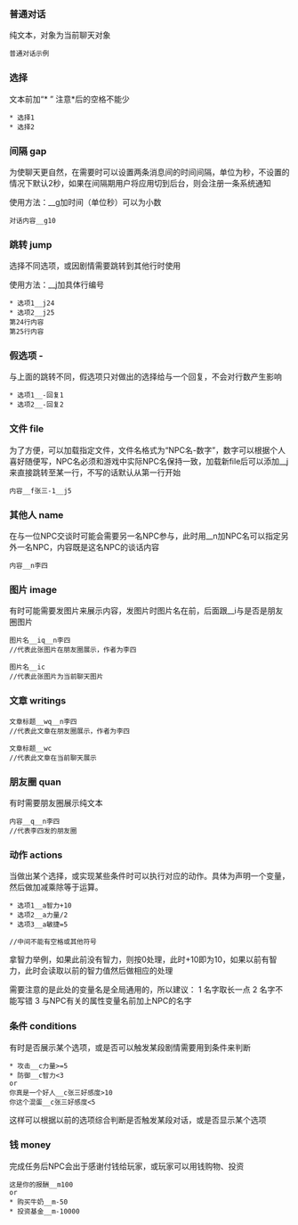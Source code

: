 ### 普通对话
纯文本，对象为当前聊天对象

````
普通对话示例
````

### 选择
文本前加“* ”  注意*后的空格不能少

````
* 选择1
* 选择2
````
### 间隔 gap
为使聊天更自然，在需要时可以设置两条消息间的时间间隔，单位为秒，不设置的情况下默认2秒，如果在间隔期用户将应用切到后台，则会注册一条系统通知

使用方法：__g加时间（单位秒）可以为小数

````
对话内容__g10
````

### 跳转 jump
选择不同选项，或因剧情需要跳转到其他行时使用

使用方法：__j加具体行编号

````
* 选项1__j24
* 选项2__j25
第24行内容
第25行内容
````

### 假选项 -
与上面的跳转不同，假选项只对做出的选择给与一个回复，不会对行数产生影响

````
* 选项1__-回复1
* 选项2__-回复2
````

### 文件 file
为了方便，可以加载指定文件，文件名格式为“NPC名-数字”，数字可以根据个人喜好随便写，NPC名必须和游戏中实际NPC名保持一致，加载新file后可以添加__j来直接跳转至某一行，不写的话默认从第一行开始

````
内容__f张三-1__j5
````

### 其他人 name
在与一位NPC交谈时可能会需要另一名NPC参与，此时用__n加NPC名可以指定另外一名NPC，内容既是这名NPC的谈话内容

````
内容__n李四
````

### 图片 image
有时可能需要发图片来展示内容，发图片时图片名在前，后面跟__i与是否是朋友圈图片

````
图片名__iq__n李四 
//代表此张图片在朋友圈展示，作者为李四

图片名__ic 
//代表此张图片为当前聊天图片
````

### 文章 writings
````
文章标题__wq__n李四
//代表此文章在朋友圈展示，作者为李四

文章标题__wc
//代表此文章在当前聊天展示
````

### 朋友圈 quan
有时需要朋友圈展示纯文本

````
内容__q__n李四
//代表李四发的朋友圈
````

### 动作 actions
当做出某个选择，或实现某些条件时可以执行对应的动作。具体为声明一个变量，然后做加减乘除等于运算。

````
* 选项1__a智力+10
* 选项2__a力量/2
* 选项3__a敏捷=5

//中间不能有空格或其他符号
````
拿智力举例，如果此前没有智力，则按0处理，此时+10即为10，如果以前有智力，此时会读取以前的智力值然后做相应的处理

需要注意的是此处的变量名是全局通用的，所以建议：
1 名字取长一点
2 名字不能写错
3 与NPC有关的属性变量名前加上NPC的名字


### 条件 conditions
有时是否展示某个选项，或是否可以触发某段剧情需要用到条件来判断

````
* 攻击__c力量>=5
* 防御__c智力<3
or
你真是一个好人__c张三好感度>10
你这个混蛋__c张三好感度<5
````
这样可以根据以前的选项综合判断是否触发某段对话，或是否显示某个选项

### 钱 money
完成任务后NPC会出于感谢付钱给玩家，或玩家可以用钱购物、投资
````
这是你的报酬__m100
or
* 购买牛奶__m-50
* 投资基金__m-10000
````


